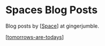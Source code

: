 # Spaces Blog Posts

Blog posts by [[Space]] at gingerjumble.

[[tomorrows-are-todays]]


[//begin]: # "Autogenerated link references for markdown compatibility"
[Space]: Space "Space"
[tomorrows-are-todays]: tomorrows-are-todays "Tomorrows are just Todays"
[//end]: # "Autogenerated link references"